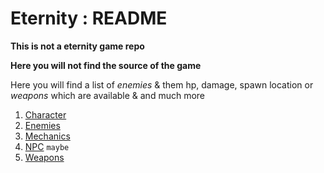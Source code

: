 # Eternity : README

**This is not a eternity game repo**

**Here you will not find the source of the game**

Here you will find a list of _enemies_ & them hp, damage, spawn location 
or _weapons_ which are available & and much more 

1. [Character](CHARACTER.md)
2. [Enemies](ENEMIES.md)
3. [Mechanics](MECHANICS.md)
4. [NPC](NPC.md)   ` maybe  `
5. [Weapons](WEAPONS.md)
